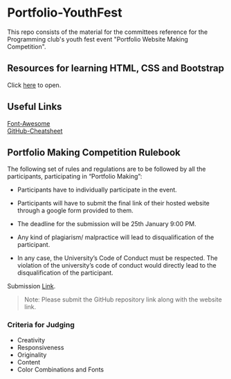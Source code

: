 # Portfolio-YouthFest

This repo consists of the material for the committees reference for the Programming club's youth fest event "Portfolio Website Making Competition".

## Resources for learning HTML, CSS and Bootstrap
Click [here](https://docs.google.com/document/d/1JusPNwCmoVnE3BtSF4-RpSMx2Iar3WwhhzdyVugwnPk/edit?usp=sharing) to open.


## Useful Links
[Font-Awesome](https://fontawesome.com/v4.7.0/)
<br>
[GitHub-Cheatsheet](https://education.github.com/git-cheat-sheet-education.pdf)

## Portfolio Making Competition Rulebook

The following set of rules and regulations are to be followed by all the participants,
participating in “Portfolio Making”:
- Participants have to individually participate in the event.
- Participants will have to submit the final link of their hosted website through a google
form provided to them.
- The deadline for the submission will be 25th January 9:00 PM.
- Any kind of plagiarism/ malpractice will lead to disqualification of the participant.

- In any case, the University’s Code of Conduct must be respected. The violation of the
university’s code of conduct would directly lead to the disqualification of the
participant.

Submission [Link](https://forms.gle/dCNwvwinXM4CBHXH9).
> Note: Please submit the GitHub repository link along with the website link.

### Criteria for Judging
- Creativity
- Responsiveness
- Originality
- Content
- Color Combinations and Fonts